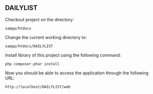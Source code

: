DAILYLIST
-------------------

Checkout project on the directory:

~~~
xampp/htdocs
~~~

Change the current working directory to:

~~~
xampp/htdocs/DAILYLIST
~~~

Install library of this project using the following command:

~~~
php composer.phar install
~~~

Now you should be able to access the application through the following URL:

~~~
http://localhost/DAILYLIST/web
~~~

